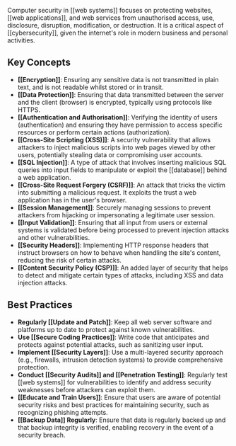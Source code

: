 Computer security in [[web systems]] focuses on protecting websites, [[web applications]], and web services from unauthorised access, use, disclosure, disruption, modification, or destruction. It is a critical aspect of [[cybersecurity]], given the internet's role in modern business and personal activities.


## Key Concepts
- **[[Encryption]]**: Ensuring any sensitive data is not transmitted in plain text, and is not readable whilst stored or in transit.  
- **[[Data Protection]]**: Ensuring that data transmitted between the server and the client (browser) is encrypted, typically using protocols like HTTPS.
- **[[Authentication and Authorisation]]**: Verifying the identity of users (authentication) and ensuring they have permission to access specific resources or perform certain actions (authorization).
- **[[Cross-Site Scripting (XSS)]]**: A security vulnerability that allows attackers to inject malicious scripts into web pages viewed by other users, potentially stealing data or compromising user accounts.
- **[[SQL Injection]]**: A type of attack that involves inserting malicious SQL queries into input fields to manipulate or exploit the [[database]] behind a web application.
- **[[Cross-Site Request Forgery (CSRF)]]**: An attack that tricks the victim into submitting a malicious request. It exploits the trust a web application has in the user's browser.
- **[[Session Management]]**: Securely managing sessions to prevent attackers from hijacking or impersonating a legitimate user session.
- **[[Input Validation]]**: Ensuring that all input from users or external systems is validated before being processed to prevent injection attacks and other vulnerabilities.
- **[[Security Headers]]**: Implementing HTTP response headers that instruct browsers on how to behave when handling the site's content, reducing the risk of certain attacks.
- **[[Content Security Policy (CSP)]]**: An added layer of security that helps to detect and mitigate certain types of attacks, including XSS and data injection attacks.

## Best Practices

- **Regularly [[Update and Patch]]**: Keep all web server software and platforms up to date to protect against known vulnerabilities.
- **Use [[Secure Coding Practices]]**: Write code that anticipates and protects against potential attacks, such as sanitizing user input.
- **Implement [[Security Layers]]**: Use a multi-layered security approach (e.g., firewalls, intrusion detection systems) to provide comprehensive protection.
- **Conduct [[Security Audits]] and [[Penetration Testing]]**: Regularly test [[web systems]] for vulnerabilities to identify and address security weaknesses before attackers can exploit them.
- **[[Educate and Train Users]]**: Ensure that users are aware of potential security risks and best practices for maintaining security, such as recognizing phishing attempts.
- **[[Backup Data]] Regularly**: Ensure that data is regularly backed up and that backup integrity is verified, enabling recovery in the event of a security breach.